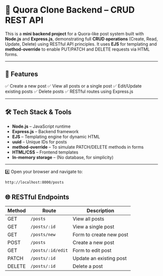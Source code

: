 # 📝 Quora Clone Backend – CRUD REST API
This is a **mini backend project** for a Quora-like post system built with **Node.js** and **Express.js**, demonstrating full **CRUD operations** (Create, Read, Update, Delete) using RESTful API principles.
It uses **EJS** for templating and **method-override** to enable PUT/PATCH and DELETE requests via HTML forms.

---

## 🚀 Features
✅ Create a new post
✅ View all posts or a single post
✅ Edit/Update existing posts
✅ Delete posts
✅ RESTful routes using Express.js

---

## 🛠 Tech Stack & Tools
* **Node.js** – JavaScript runtime
* **Express.js** – Backend framework
* **EJS** – Templating engine for dynamic HTML
* **uuid** – Unique IDs for posts
* **method-override** – To simulate PATCH/DELETE methods in forms
* **HTML/CSS** – Frontend templates
* **In-memory storage** – (No database, for simplicity)

---

4️⃣ Open your browser and navigate to:

```
http://localhost:8000/posts
```

## 🌐 RESTful Endpoints

| Method | Route             | Description             |
| ------ | ----------------- | ----------------------- |
| GET    | `/posts`          | View all posts          |
| GET    | `/posts/:id`      | View a single post      |
| GET    | `/posts/new`      | Form to create new post |
| POST   | `/posts`          | Create a new post       |
| GET    | `/posts/:id/edit` | Form to edit post       |
| PATCH  | `/posts/:id`      | Update an existing post |
| DELETE | `/posts/:id`      | Delete a post           |

